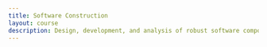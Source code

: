 ```yaml
---
title: Software Construction
layout: course
description: Design, development, and analysis of robust software components. Topics such as software design, computational models, data structures, debugging, and testing.
---
```


